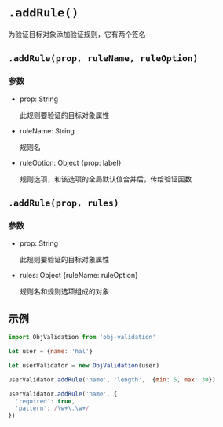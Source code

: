 # `.addRule()`

为验证目标对象添加验证规则，它有两个签名

## `.addRule(prop, ruleName, ruleOption)`

### 参数

- prop: String

    此规则要验证的目标对象属性

- ruleName: String

    规则名

- ruleOption: Object {prop: label}

    规则选项，和该选项的全局默认值合并后，传给验证函数

## `.addRule(prop, rules)`

### 参数

- prop: String

    此规则要验证的目标对象属性

- rules: Object {ruleName: ruleOption}

    规则名和规则选项组成的对象

## 示例

```javascript
import ObjValidation from 'obj-validation'

let user = {name: 'hal'}

let userValidator = new ObjValidation(user)

userValidator.addRule('name', 'length',  {min: 5, max: 30})

userValidator.addRule('name', {
  'required': true,
  'pattern': /\w+\.\w+/
})
```
